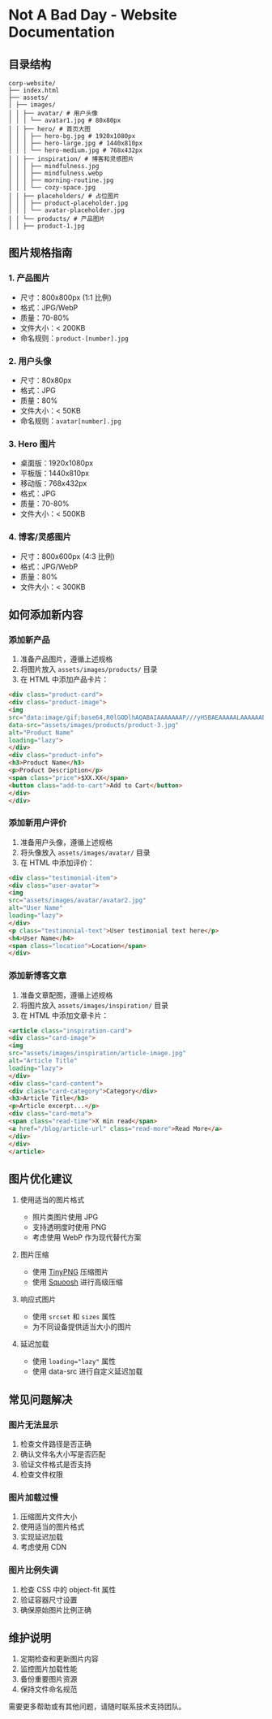 # Not A Bad Day - Website Documentation

## 目录结构
```plaintext
corp-website/
├── index.html
├── assets/
│ ├── images/
│ │ ├── avatar/ # 用户头像
│ │ │ └── avatar1.jpg # 80x80px
│ │ ├── hero/ # 首页大图
│ │ │ ├── hero-bg.jpg # 1920x1080px
│ │ │ ├── hero-large.jpg # 1440x810px
│ │ │ └── hero-medium.jpg # 768x432px
│ │ ├── inspiration/ # 博客和灵感图片
│ │ │ ├── mindfulness.jpg
│ │ │ ├── mindfulness.webp
│ │ │ ├── morning-routine.jpg
│ │ │ └── cozy-space.jpg
│ │ ├── placeholders/ # 占位图片
│ │ │ ├── product-placeholder.jpg
│ │ │ └── avatar-placeholder.jpg
│ │ └── products/ # 产品图片
│ │ ├── product-1.jpg
```

## 图片规格指南

### 1. 产品图片
- 尺寸：800x800px (1:1 比例)
- 格式：JPG/WebP
- 质量：70-80%
- 文件大小：< 200KB
- 命名规则：`product-[number].jpg`

### 2. 用户头像
- 尺寸：80x80px
- 格式：JPG
- 质量：80%
- 文件大小：< 50KB
- 命名规则：`avatar[number].jpg`

### 3. Hero 图片
- 桌面版：1920x1080px
- 平板版：1440x810px
- 移动版：768x432px
- 格式：JPG
- 质量：70-80%
- 文件大小：< 500KB

### 4. 博客/灵感图片
- 尺寸：800x600px (4:3 比例)
- 格式：JPG/WebP
- 质量：80%
- 文件大小：< 300KB

## 如何添加新内容

### 添加新产品
1. 准备产品图片，遵循上述规格
2. 将图片放入 `assets/images/products/` 目录
3. 在 HTML 中添加产品卡片：
```html
<div class="product-card">
<div class="product-image">
<img
src="data:image/gif;base64,R0lGODlhAQABAIAAAAAAAP///yH5BAEAAAAALAAAAAABAAEAAAIBRAA7"
data-src="assets/images/products/product-3.jpg"
alt="Product Name"
loading="lazy">
</div>
<div class="product-info">
<h3>Product Name</h3>
<p>Product Description</p>
<span class="price">$XX.XX</span>
<button class="add-to-cart">Add to Cart</button>
</div>
</div>
```

### 添加新用户评价
1. 准备用户头像，遵循上述规格
2. 将头像放入 `assets/images/avatar/` 目录
3. 在 HTML 中添加评价：
```html
<div class="testimonial-item">
<div class="user-avatar">
<img
src="assets/images/avatar/avatar2.jpg"
alt="User Name"
loading="lazy">
</div>
<p class="testimonial-text">User testimonial text here</p>
<h4>User Name</h4>
<span class="location">Location</span>
</div>
```


### 添加新博客文章
1. 准备文章配图，遵循上述规格
2. 将图片放入 `assets/images/inspiration/` 目录
3. 在 HTML 中添加文章卡片：
```html
<article class="inspiration-card">
<div class="card-image">
<img
src="assets/images/inspiration/article-image.jpg"
alt="Article Title"
loading="lazy">
</div>
<div class="card-content">
<div class="card-category">Category</div>
<h3>Article Title</h3>
<p>Article excerpt...</p>
<div class="card-meta">
<span class="read-time">X min read</span>
<a href="/blog/article-url" class="read-more">Read More</a>
</div>
</div>
</article>
```

## 图片优化建议

1. 使用适当的图片格式
   - 照片类图片使用 JPG
   - 支持透明度时使用 PNG
   - 考虑使用 WebP 作为现代替代方案

2. 图片压缩
   - 使用 [TinyPNG](https://tinypng.com/) 压缩图片
   - 使用 [Squoosh](https://squoosh.app/) 进行高级压缩

3. 响应式图片
   - 使用 `srcset` 和 `sizes` 属性
   - 为不同设备提供适当大小的图片

4. 延迟加载
   - 使用 `loading="lazy"` 属性
   - 使用 data-src 进行自定义延迟加载

## 常见问题解决

### 图片无法显示
1. 检查文件路径是否正确
2. 确认文件名大小写是否匹配
3. 验证文件格式是否支持
4. 检查文件权限

### 图片加载过慢
1. 压缩图片文件大小
2. 使用适当的图片格式
3. 实现延迟加载
4. 考虑使用 CDN

### 图片比例失调
1. 检查 CSS 中的 object-fit 属性
2. 验证容器尺寸设置
3. 确保原始图片比例正确

## 维护说明

1. 定期检查和更新图片内容
2. 监控图片加载性能
3. 备份重要图片资源
4. 保持文件命名规范

需要更多帮助或有其他问题，请随时联系技术支持团队。